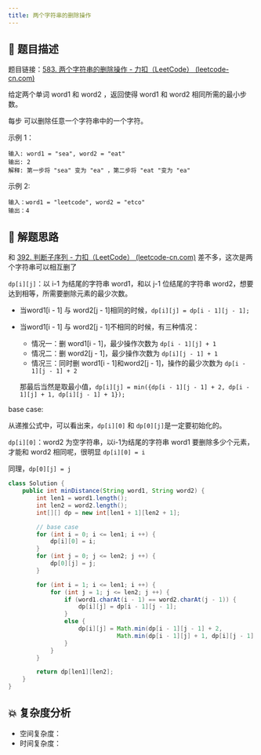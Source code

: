 ```yaml
---
title: 两个字符串的删除操作
---
```


## 📃 题目描述

题目链接：[583. 两个字符串的删除操作 - 力扣（LeetCode） (leetcode-cn.com)](https://leetcode-cn.com/problems/delete-operation-for-two-strings/)

给定两个单词 word1 和 word2 ，返回使得 word1 和  word2 相同所需的最小步数。

每步 可以删除任意一个字符串中的一个字符。

 

示例 1：

```
输入: word1 = "sea", word2 = "eat"
输出: 2
解释: 第一步将 "sea" 变为 "ea" ，第二步将 "eat "变为 "ea"
```

示例  2:

```
输入：word1 = "leetcode", word2 = "etco"
输出：4
```

## 🔔 解题思路

和 [392. 判断子序列 - 力扣（LeetCode） (leetcode-cn.com)](https://leetcode-cn.com/problems/is-subsequence/) 差不多，这次是两个字符串可以相互删了

`dp[i][j]`：以 i-1 为结尾的字符串 word1，和以 j-1 位结尾的字符串 word2，想要达到相等，所需要删除元素的最少次数。

- 当word1[i - 1] 与 word2[j - 1]相同的时候，`dp[i][j] = dp[i - 1][j - 1];`

- 当word1[i - 1] 与 word2[j - 1]不相同的时候，有三种情况：

  - 情况一：删 word1[i - 1]，最少操作次数为 `dp[i - 1][j] + 1`
  - 情况二：删 word2[j - 1]，最少操作次数为 `dp[i][j - 1] + 1`
  - 情况三：同时删 word1[i - 1]和word2[j - 1]，操作的最少次数为 `dp[i - 1][j - 1] + 2`

  那最后当然是取最小值，`dp[i][j] = min({dp[i - 1][j - 1] + 2, dp[i - 1][j] + 1, dp[i][j - 1] + 1});`

base case:

从递推公式中，可以看出来，`dp[i][0]` 和 `dp[0][j]`是一定要初始化的。

`dp[i][0]`：word2 为空字符串，以i-1为结尾的字符串 word1 要删除多少个元素，才能和 word2 相同呢，很明显 `dp[i][0] = i`

同理，`dp[0][j] = j`


```java
class Solution {
    public int minDistance(String word1, String word2) {
        int len1 = word1.length();
        int len2 = word2.length();
        int[][] dp = new int[len1 + 1][len2 + 1];

        // base case
        for (int i = 0; i <= len1; i ++) {
            dp[i][0] = i;
        }
        for (int j = 0; j <= len2; j ++) {
            dp[0][j] = j;
        }

        for (int i = 1; i <= len1; i ++) {
            for (int j = 1; j <= len2; j ++) {
                if (word1.charAt(i - 1) == word2.charAt(j - 1)) {
                    dp[i][j] = dp[i - 1][j - 1];
                }
                else {
                    dp[i][j] = Math.min(dp[i - 1][j - 1] + 2, 
                               Math.min(dp[i - 1][j] + 1, dp[i][j - 1] + 1));
                }
            }
        }

        return dp[len1][len2];
    }
}
```

## 💥 复杂度分析

- 空间复杂度：
- 时间复杂度：

